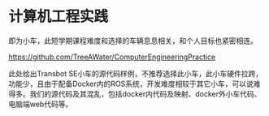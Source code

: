 # 计算机工程实践
即为小车，此短学期课程难度和选择的车辆息息相关，和个人目标也紧密相连。

https://github.com/TreeAWater/ComputerEngineeringPractice

此处给出Transbot SE小车的源代码样例，不推荐选择此小车，此小车硬件拉跨，功能少，且由于配备Docker内的ROS系统，开发难度相较于其它小车，可以说难得多。我们的源代码及其混乱，包括docker内代码及映射、docker外小车代码、电脑端web代码等。


